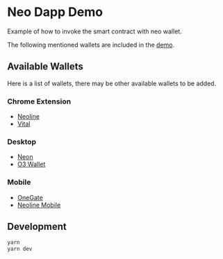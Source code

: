 # Neo Dapp Demo

Example of how to invoke the smart contract with neo wallet.

The following mentioned wallets are included in the [demo](https://neo-dapp-demo.vercel.app/).

## Available Wallets

Here is a list of wallets, there may be other available wallets to be added.

### Chrome Extension

- [Neoline](https://neoline.io/en/)
- [Vital](https://chromewebstore.google.com/detail/vital-extension/kelgachjdnblhfikknkhfkhidbdpiokb)

### Desktop

- [Neon](https://neon.coz.io/)
- [O3 Wallet](https://o3.network/#/wallet)

### Mobile

- [OneGate](https://onegate.space/)
- [Neoline Mobile](https://neoline.io/en/)

## Development

```bash
yarn
yarn dev
```
